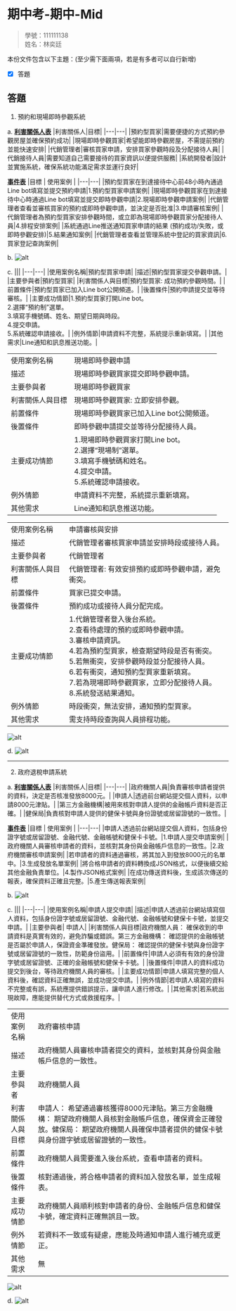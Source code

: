 # 期中考-期中-Mid 
<!--(期中標籤註記，該行不能刪，作為驗證標籤，該檔案若沒該份標籤，代表直接貼上saample，直接0分)-->

>
>學號：111111138
><br />
>姓名：林奕廷
><br />


本份文件包含以下主題：(至少需下面兩項，若是有多者可以自行新增)
- [x] 答題

## 答題

1. 預約和現場即時參觀系統

a.
<u>**利害關係人表**</u>
|利害關係人|目標|
|---|---|
|預約型買家|需要便捷的方式預約參觀房屋並確保預約成功|
|現場即時參觀買家|希望能即時參觀房屋，不需提前預約並能快速安排|
|代銷管理者|審核買家申請，安排買家參觀時段及分配接待人員|
|代銷接待人員|需要知道自己需要接待的買家資訊以便提供服務|
|系統開發者|設計並實施系統，確保系統功能滿足需求並運行良好|

<u>**事件表**</u>
|目標 | 使用案例 |
|---|---|
|預約型買家在到達接待中心前48小時內通過Line bot填寫並提交預約申請|1.預約型買家申請案例|
|現場即時參觀買家在到達接待中心時通過Line bot填寫並提交即時參觀申請|2.現場即時參觀申請案例|
|代銷管理者查看並審核買家的預約或即時參觀申請，並決定是否批准|3.申請審核案例|
|代銷管理者為預約型買家安排參觀時間，或立即為現場即時參觀買家分配接待人員|4.排程安排案例|
|系統通過Line推送通知買家申請的結果 (預約成功/失敗，或即時參觀安排)|5.結果通知案例|
|代銷管理者查看並管理系統中登記的買家資訊|6.買家登記查詢案例|

b.
![alt](1b.png)

c.
|||
|---|---|
|使用案例名稱|預約型買家申請|
|描述|預約型買家提交參觀申請。|
|主要參與者|預約型買家|
|利害關係人與目標|預約型買家: 成功預約參觀時間。|
|前置條件|預約型買家已加入Line bot公開頻道。|
|後置條件|預約申請提交並等待審核。|
|主要成功情節|1.預約型買家打開Line bot。<br>2.選擇“預約制”選單。<br>3.填寫手機號碼、姓名、期望日期與時段。<br>4.提交申請。<br>5.系統確認申請接收。|
|例外情節|申請資料不完整，系統提示重新填寫。|
|其他需求|Line通知和訊息推送功能。|

|||
|---|---|
|使用案例名稱|現場即時參觀申請|
|描述|現場即時參觀買家提交即時參觀申請。|
|主要參與者|現場即時參觀買家|
|利害關係人與目標|現場即時參觀買家: 立即安排參觀。|
|前置條件|現場即時參觀買家已加入Line bot公開頻道。|
|後置條件|即時參觀申請提交並等待分配接待人員。|
|主要成功情節|1.現場即時參觀買家打開Line bot。<br>2.選擇“現場制”選單。<br>3.填寫手機號碼和姓名。<br>4.提交申請。<br>5.系統確認申請接收。|
|例外情節|申請資料不完整，系統提示重新填寫。|
|其他需求|Line通知和訊息推送功能。|

|||
|---|---|
|使用案例名稱|申請審核與安排|
|描述|代銷管理者審核買家申請並安排時段或接待人員。|
|主要參與者|代銷管理者|
|利害關係人與目標|代銷管理者: 有效安排預約或即時參觀申請，避免衝突。|
|前置條件|買家已提交申請。|
|後置條件|預約成功或接待人員分配完成。|
|主要成功情節|1.代銷管理者登入後台系統。<br>2.查看待處理的預約或即時參觀申請。<br>3.審核申請資訊。<br>4.若為預約型買家，檢查期望時段是否有衝突。<br>5.若無衝突，安排參觀時段並分配接待人員。<br>6.若有衝突，通知預約型買家重新填寫。<br>7.若為現場即時參觀買家，立即分配接待人員。<br>8.系統發送結果通知。|
|例外情節|時段衝突，無法安排，通知預約型買家。|
|其他需求|需支持時段查詢與人員排程功能。|

![alt](1c.png)

d.
![alt](1d.png)


---------------------------------------------------------------


2. 政府退稅申請系統

a. 
<u>**利害關係人表**</u>
|利害關係人|目標|
|---|---|
|政府機關人員|負責審核申請者提供的資料，決定是否核准發放8000元。|
|申請人|透過前台網站提交個人資料，以申請8000元津貼。|
|第三方金融機構|被用來核對申請人提供的金融帳戶資料是否正確。|
|健保局|負責核對申請人提供的健保卡號與身份證號或居留證號的一致性。|

<u>**事件表**</u>
|目標 | 使用案例 |
|---|---|
|申請人透過前台網站提交個人資料，包括身份證字號或居留證號、金融代號、金融帳號和健保卡卡號。|1.申請人提交申請案例|
|政府機關人員審核申請者的資料，並核對其身份與金融帳戶信息的一致性。|2.政府機關審核申請案例|
|若申請者的資料通過審核，將其加入到發放8000元的名單中。|3.生成發放名單案例|
|將合格申請者的資料轉換成JSON格式，以便後續交給其他金融負責單位。|4.製作JSON格式案例|
|在成功傳送資料後，生成該次傳送的報表，確保資料正確且完整。|5.產生傳送報表案例|

b. 
![alt](2b.png)

c. 
|||
|---|---|
|使用案例名稱|申請人提交申請|
|描述|申請人透過前台網站填寫個人資料，包括身份證字號或居留證號、金融代號、金融帳號和健保卡卡號，並提交申請。|
|主要參與者| 申請人|
|利害關係人與目標|政府機關人員： 確保收到的申請資料是真實有效的，避免詐騙或錯誤。第三方金融機構： 確認提供的金融帳號是否屬於申請人，保證資金準確發放。健保局： 確認提供的健保卡號與身份證字號或居留證號的一致性，防範身份盜用。|
|前置條件|申請人必須有有效的身份證字號或居留證號、正確的金融帳號和健保卡卡號。|
|後置條件|申請人的資料成功提交到後台，等待政府機關人員的審核。|
|主要成功情節|申請人填寫完整的個人資料後，確認資料正確無誤，並成功提交申請。|
|例外情節|若申請人填寫的資料不完整或有誤，系統應提供錯誤提示，讓申請人進行修改。|
|其他需求|若系統出現故障，應能提供替代方式或救援程序。|

|||
|---|---|
|使用案例名稱|政府審核申請|
|描述|政府機關人員審核申請者提交的資料，並核對其身份與金融帳戶信息的一致性。|
|主要參與者|政府機關人員|
|利害關係人與目標|申請人： 希望通過審核獲得8000元津貼。第三方金融機構： 期望政府機關人員核對金融帳戶信息，確保資金正確發放。健保局： 期望政府機關人員確保申請者提供的健保卡號與身份證字號或居留證號的一致性。|
|前置條件|政府機關人員需要進入後台系統，查看申請者的資料。|
|後置條件|核對通過後，將合格申請者的資料加入發放名單，並生成報表。|
|主要成功情節|政府機關人員順利核對申請者的身份、金融帳戶信息和健保卡號，確定資料正確無誤且一致。|
|例外情節|若資料不一致或有疑慮，應能及時通知申請人進行補充或更正。|
|其他需求|無|

![alt](2c.png)

d. 
![alt](2d.png)


